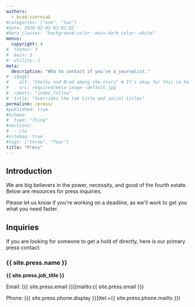 ```yaml
---
authors:
  - brad-czerniak
#categories: ["one", "two"]
#date: 2020-03-03 02:02:02
#hero_classes: "background-color--main-dark color--white"
menus:
  copyright: 4
#  footer: 3
#  main: 3
#  utility: 1
meta:
  description: "Who to contact if you're a journalist."
#  image:
#    alt: "Shelby and Brad among the stars" # It's okay for this to be empty if the image is decorative
#    src: required/meta-image--default.jpg
#  robots: "index,follow"
#  title: "Overrides the tab title and social titles"
permalink: /press/
#published: true
#schema:
#  type: "Thing"
#sections:
#  - cta
#sitemap: true
#tags: ["three", "four"]
title: "Press"
---
```


## Introduction

We are big believers in the power, necessity, and good of the fourth estate. Below are resources for press inquiries.

Please let us know if you're working on a deadline, as we'll work to get you what you need faster.

## Inquiries

If you are looking for someone to get a hold of directly, here is our primary press contact:

### {{ site.press.name }}

**{{ site.press.job_title }}**

Email: [{{ site.press.email }}](mailto:{{ site.press.email }})

Phone: [{{ site.press.phone.display }}](tel:+{{ site.press.phone.mailto }})

